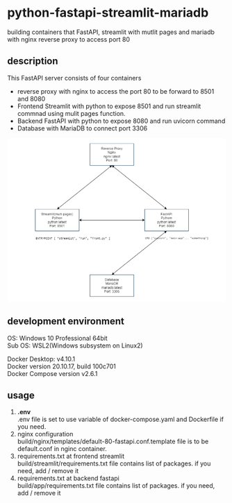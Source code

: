 # python-fastapi-streamlit-mariadb
building containers that FastAPI, streamlit with mutlit pages and mariadb with nginx reverse proxy to access port 80

## description
This FastAPI server consists of four containers
- reverse proxy with nginx to access the port 80 to be forward to 8501 and 8080
- Frontend Streamlit with python to expose 8501 and run streamlit commnad using mulit pages function.
- Backend FastAPI with python to expose 8080 and run uvicorn command
- Database with MariaDB to connect port 3306

![architecture](https://raw.githubusercontent.com/kzgitdev/python-fastapi-streamlit-mariadb/main/architecture.png)

## development environment
OS: Windows 10 Professional 64bit  
Sub OS: WSL2(Windows subsystem on Linux2)  

Docker Desktop: v4.10.1  
Docker version 20.10.17, build 100c701  
Docker Compose version v2.6.1  

## usage
1. **.env**  
.env file is set to use variable of docker-compose.yaml and Dockerfile if you need.
2. nginx configuration  
build/nginx/templates/default-80-fastapi.conf.template file is to be default.conf in nginc container. 
3. requirements.txt at frontend streamlit  
build/streamlit/requirements.txt file contains list of packages. if you need, add / remove it
4. requirements.txt at backend fastapi  
build/app/requirements.txt file contains list of packages. if you need, add / remove it

